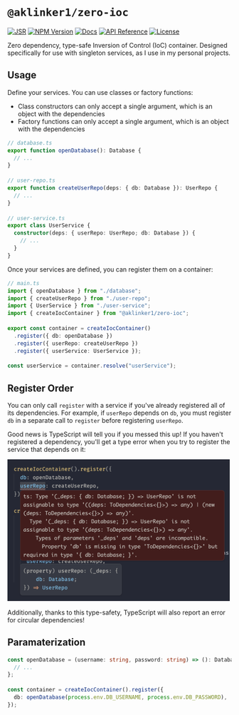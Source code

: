 # `@aklinker1/zero-ioc`

[![JSR](https://jsr.io/badges/@aklinker1/zero-ioc)](https://jsr.io/@aklinker1/zero-ioc) [![NPM Version](https://img.shields.io/npm/v/%40aklinker1%2Fzero-ioc?logo=npm&labelColor=red&color=white)](https://www.npmjs.com/package/@aklinker1/zero-ioc) [![Docs](https://img.shields.io/badge/Docs-blue?logo=readme&logoColor=white
)](https://jsr.io/@aklinker1/zero-ioc)  [![API Reference](https://img.shields.io/badge/API%20Reference-blue?logo=readme&logoColor=white
)](https://jsr.io/@aklinker1/zero-ioc/doc) [![License](https://img.shields.io/npm/l/%40aklinker1%2Fzero-ioc)](https://github.com/aklinker1/zero-ioc/blob/main/LICENSE)

Zero dependency, type-safe Inversion of Control (IoC) container. Designed specifically for use with singleton services, as I use in my personal projects.

## Usage

Define your services. You can use classes or factory functions:

- Class constructors can only accept a single argument, which is an object with the dependencies
- Factory functions can only accept a single argument, which is an object with the dependencies

```ts
// database.ts
export function openDatabase(): Database {
  // ...
}

// user-repo.ts
export function createUserRepo(deps: { db: Database }): UserRepo {
  // ...
}

// user-service.ts
export class UserService {
  constructor(deps: { userRepo: UserRepo; db: Database }) {
    // ...
  }
}
```

Once your services are defined, you can register them on a container:

```ts
// main.ts
import { openDatabase } from "./database";
import { createUserRepo } from "./user-repo";
import { UserService } from "./user-service";
import { createIocContainer } from "@aklinker1/zero-ioc";

export const container = createIocContainer()
  .register({ db: openDatabase })
  .register({ userRepo: createUserRepo })
  .register({ userService: UserService });

const userService = container.resolve("userService");
```

## Register Order

You can only call `register` with a service if you've already registered all of its dependencies. For example, if `userRepo` depends on `db`, you must register `db` in a separate call to `register` before registering `userRepo`.

Good news is TypeScript will tell you if you messed this up! If you haven't registered a dependency, you'll get a type error when you try to register the service that depends on it:

<img width="500" alt="Example type error" src="https://github.com/aklinker1/zero-ioc/raw/main/.github/dependency-type-error.png">

Additionally, thanks to this type-safety, TypeScript will also report an error for circular dependencies!

## Paramaterization

```ts
const openDatabase = (username: string, password: string) => (): Database => {
  // ...
};

const container = createIocContainer().register({
  db: openDatabase(process.env.DB_USERNAME, process.env.DB_PASSWORD),
});
```
